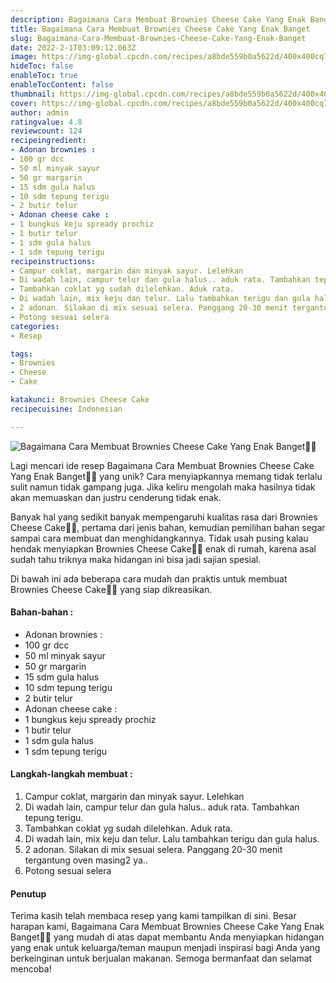 ```yaml
---
description: Bagaimana Cara Membuat Brownies Cheese Cake Yang Enak Banget"
title: Bagaimana Cara Membuat Brownies Cheese Cake Yang Enak Banget
slug: Bagaimana-Cara-Membuat-Brownies-Cheese-Cake-Yang-Enak-Banget
date: 2022-2-1T03:09:12.063Z
image: https://img-global.cpcdn.com/recipes/a8bde559b0a5622d/400x400cq70/photo.jpg
hideToc: false
enableToc: true
enableTocContent: false
thumbnail: https://img-global.cpcdn.com/recipes/a8bde559b0a5622d/400x400cq70/photo.jpg
cover: https://img-global.cpcdn.com/recipes/a8bde559b0a5622d/400x400cq70/photo.jpg
author: admin
ratingvalue: 4.8
reviewcount: 124
recipeingredient:
- Adonan brownies :
- 100 gr dcc
- 50 ml minyak sayur
- 50 gr margarin
- 15 sdm gula halus
- 10 sdm tepung terigu
- 2 butir telur
- Adonan cheese cake :
- 1 bungkus keju spready prochiz
- 1 butir telur
- 1 sdm gula halus
- 1 sdm tepung terigu
recipeinstructions:
- Campur coklat, margarin dan minyak sayur. Lelehkan
- Di wadah lain, campur telur dan gula halus.. aduk rata. Tambahkan tepung terigu.
- Tambahkan coklat yg sudah dilelehkan. Aduk rata.
- Di wadah lain, mix keju dan telur. Lalu tambahkan terigu dan gula halus.
- 2 adonan. Silakan di mix sesuai selera. Panggang 20-30 menit tergantung oven masing2 ya..
- Potong sesuai selera
categories:
- Resep

tags:
- Brownies
- Cheese
- Cake

katakunci: Brownies Cheese Cake
recipecuisine: Indonesian

---
```


![Bagaimana Cara Membuat Brownies Cheese Cake Yang Enak Banget👩‍🍳](https://img-global.cpcdn.com/recipes/a8bde559b0a5622d/400x400cq70/photo.jpg)

Lagi mencari ide resep Bagaimana Cara Membuat Brownies Cheese Cake Yang Enak Banget👩‍🍳 yang unik? Cara menyiapkannya memang tidak terlalu sulit namun tidak gampang juga. Jika keliru mengolah maka hasilnya tidak akan memuaskan dan justru cenderung tidak enak.

Banyak hal yang sedikit banyak mempengaruhi kualitas rasa dari Brownies Cheese Cake👩‍🍳, pertama dari jenis bahan, kemudian pemilihan bahan segar sampai cara membuat dan menghidangkannya. Tidak usah pusing kalau hendak menyiapkan Brownies Cheese Cake👩‍🍳 enak di rumah, karena asal sudah tahu triknya maka hidangan ini bisa jadi sajian spesial.

Di bawah ini ada beberapa cara mudah dan praktis untuk membuat Brownies Cheese Cake👩‍🍳 yang siap dikreasikan.

<!--inarticleads1-->

#### Bahan-bahan :

- Adonan brownies :
- 100 gr dcc
- 50 ml minyak sayur
- 50 gr margarin
- 15 sdm gula halus
- 10 sdm tepung terigu
- 2 butir telur
- Adonan cheese cake :
- 1 bungkus keju spready prochiz
- 1 butir telur
- 1 sdm gula halus
- 1 sdm tepung terigu

<!--inarticleads2-->

#### Langkah-langkah membuat :

1. Campur coklat, margarin dan minyak sayur. Lelehkan
1. Di wadah lain, campur telur dan gula halus.. aduk rata. Tambahkan tepung terigu.
1. Tambahkan coklat yg sudah dilelehkan. Aduk rata.
1. Di wadah lain, mix keju dan telur. Lalu tambahkan terigu dan gula halus.
1. 2 adonan. Silakan di mix sesuai selera. Panggang 20-30 menit tergantung oven masing2 ya..
1. Potong sesuai selera

#### Penutup

Terima kasih telah membaca resep yang kami tampilkan di sini. Besar harapan kami, Bagaimana Cara Membuat Brownies Cheese Cake Yang Enak Banget👩‍🍳 yang mudah di atas dapat membantu Anda menyiapkan hidangan yang enak untuk keluarga/teman maupun menjadi inspirasi bagi Anda yang berkeinginan untuk berjualan makanan. Semoga bermanfaat dan selamat mencoba!